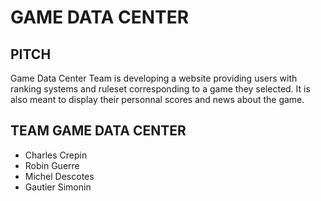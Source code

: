 # GAME DATA CENTER

## PITCH

Game Data Center Team is developing a website providing users with ranking systems and ruleset corresponding to a game they selected. It is also meant to display their personnal scores and news about the game.


## TEAM GAME DATA CENTER

- Charles Crepin
- Robin Guerre
- Michel Descotes
- Gautier Simonin
